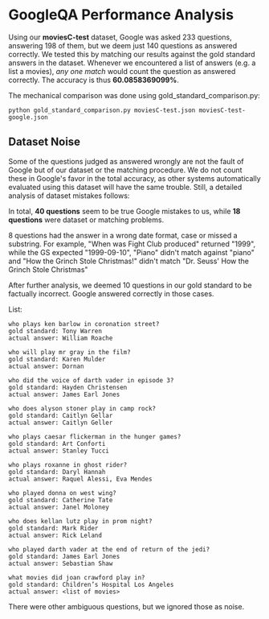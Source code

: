 GoogleQA Performance Analysis
=============================

Using our **moviesC-test** dataset, Google was asked 233 questions, answering
198 of them, but we deem just 140 questions as answered correctly.
We tested this by matching our results against the gold standard answers in the dataset.
Whenever we encountered a list of answers (e.g. a list a movies),
*any one match* would count the question as answered correctly.
The accuracy is thus **60.0858369099%**.

The mechanical comparison was done using gold_standard_comparison.py:

	python gold_standard_comparison.py moviesC-test.json moviesC-test-google.json

Dataset Noise
-------------

Some of the questions judged as answered wrongly are not the fault of Google
but of our dataset or the matching procedure.  We do not count these in Google's
favor in the total accuracy, as other systems automatically evaluated using this
dataset will have the same trouble.  Still, a detailed analysis of dataset
mistakes follows:

In total, **40 questions** seem to be true Google mistakes to us,
while **18 questions** were dataset or matching problems.

8 questions had the answer in a wrong date format,
case or missed a substring. For example, "When was Fight Club produced" returned "1999", while the GS expected "1999-09-10", 
"Piano" didn't match against "piano" and "How the Grinch Stole Christmas!" didn't match "Dr. Seuss' How the Grinch Stole Christmas"

After further analysis, we deemed 10 questions in our gold standard to be factually incorrect. Google answered correctly in those cases.

List:
	
	who plays ken barlow in coronation street?
	gold standard: Tony Warren
	actual answer: William Roache

	who will play mr gray in the film?
	gold standard: Karen Mulder
	actual answer: Dornan

	who did the voice of darth vader in episode 3?
	gold standard: Hayden Christensen
	actual answer: James Earl Jones

	who does alyson stoner play in camp rock?
	gold standard: Caitlyn Gellar
	actual answer: Caitlyn Geller

	who plays caesar flickerman in the hunger games?
	gold standard: Art Conforti
	actual answer: Stanley Tucci

	who plays roxanne in ghost rider?
	gold standard: Daryl Hannah
	actual answer: Raquel Alessi, Eva Mendes

	who played donna on west wing?
	gold standard: Catherine Tate
	actual answer: Janel Moloney

	who does kellan lutz play in prom night?
	gold standard: Mark Rider
	actual answer: Rick Leland

	who played darth vader at the end of return of the jedi?
	gold standard: James Earl Jones
	actual answer: Sebastian Shaw

	what movies did joan crawford play in?
	gold standard: Children’s Hospital Los Angeles
	actual answer: <list of movies>
	
There were other ambiguous questions, but we ignored those as noise.
